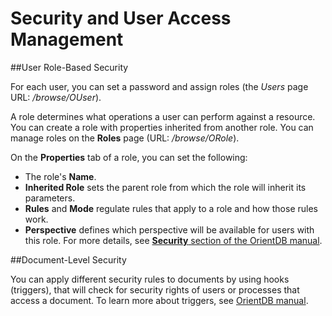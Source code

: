 # Security and User Access Management

##User Role-Based Security

For each user, you can set a password and assign roles (the *Users* page URL: */browse/OUser*).

A role determines what operations a user can perform against a resource. You can create a role with properties inherited from another role. You can manage roles on the **Roles** page (URL: */browse/ORole*). 

On the **Properties** tab of a role, you can set the following:
* The role's **Name**.
* **Inherited Role** sets the parent role from which the role will inherit its parameters.
* **Rules** and **Mode** regulate rules that apply to a role and how those rules work. 
* **Perspective** defines which perspective will be available for users with this role.
For more details, see [**Security** section of the OrientDB manual](http://orientdb.com/docs/last/Studio-Security.html).

##Document-Level Security

You can apply different security rules to documents by using hooks (triggers), that will check for security rights of users or processes that access a document. To learn more about triggers, see [OrientDB manual](http://orientdb.com/docs/last/Hook.html).